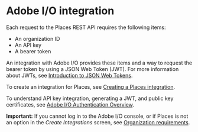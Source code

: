 # Adobe I/O integration

Each request to the Places REST API requires the following items:

* An organization ID
* An API key
* A bearer token

An integration with Adobe I/O provides these items and a way to request the bearer token by using a JSON Web Token (JWT). For more information about JWTs, see [Introduction to JSON Web Tokens](https://jwt.io/introduction/).

To create an integration for Places, see [Creating a Places integration](/help/places-rest-apis/adobe-i-o-integration/create-a-places-integration.md).

To understand API key integration, generating a JWT, and public key certificates, see [Adobe I/O Authentication Overview](https://www.adobe.io/apis/cloudplatform/console/authentication/gettingstarted.html).

**Important:** If you cannot log in to the Adobe I/O console, or if Places is not an option in the _Create Integrations_ screen, see [Organization requirements](/help/places-rest-apis/organizational-requirements.md).

